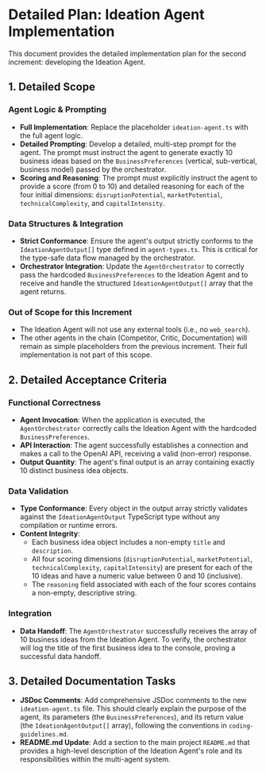 # Detailed Plan: Ideation Agent Implementation

This document provides the detailed implementation plan for the second increment: developing the Ideation Agent.

## 1. Detailed Scope

### Agent Logic & Prompting
- **Full Implementation**: Replace the placeholder `ideation-agent.ts` with the full agent logic.
- **Detailed Prompting**: Develop a detailed, multi-step prompt for the agent. The prompt must instruct the agent to generate exactly 10 business ideas based on the `BusinessPreferences` (vertical, sub-vertical, business model) passed by the orchestrator.
- **Scoring and Reasoning**: The prompt must explicitly instruct the agent to provide a score (from 0 to 10) and detailed reasoning for each of the four initial dimensions: `disruptionPotential`, `marketPotential`, `technicalComplexity`, and `capitalIntensity`.

### Data Structures & Integration
- **Strict Conformance**: Ensure the agent's output strictly conforms to the `IdeationAgentOutput[]` type defined in `agent-types.ts`. This is critical for the type-safe data flow managed by the orchestrator.
- **Orchestrator Integration**: Update the `AgentOrchestrator` to correctly pass the hardcoded `BusinessPreferences` to the Ideation Agent and to receive and handle the structured `IdeationAgentOutput[]` array that the agent returns.

### Out of Scope for this Increment
- The Ideation Agent will not use any external tools (i.e., no `web_search`).
- The other agents in the chain (Competitor, Critic, Documentation) will remain as simple placeholders from the previous increment. Their full implementation is not part of this scope.

## 2. Detailed Acceptance Criteria

### Functional Correctness
- **Agent Invocation**: When the application is executed, the `AgentOrchestrator` correctly calls the Ideation Agent with the hardcoded `BusinessPreferences`.
- **API Interaction**: The agent successfully establishes a connection and makes a call to the OpenAI API, receiving a valid (non-error) response.
- **Output Quantity**: The agent's final output is an array containing exactly 10 distinct business idea objects.

### Data Validation
- **Type Conformance**: Every object in the output array strictly validates against the `IdeationAgentOutput` TypeScript type without any compilation or runtime errors.
- **Content Integrity**:
    - Each business idea object includes a non-empty `title` and `description`.
    - All four scoring dimensions (`disruptionPotential`, `marketPotential`, `technicalComplexity`, `capitalIntensity`) are present for each of the 10 ideas and have a numeric value between 0 and 10 (inclusive).
    - The `reasoning` field associated with each of the four scores contains a non-empty, descriptive string.

### Integration
- **Data Handoff**: The `AgentOrchestrator` successfully receives the array of 10 business ideas from the Ideation Agent. To verify, the orchestrator will log the title of the first business idea to the console, proving a successful data handoff.

## 3. Detailed Documentation Tasks

- **JSDoc Comments**: Add comprehensive JSDoc comments to the new `ideation-agent.ts` file. This should clearly explain the purpose of the agent, its parameters (the `BusinessPreferences`), and its return value (the `IdeationAgentOutput[]` array), following the conventions in `coding-guidelines.md`.
- **README.md Update**: Add a section to the main project `README.md` that provides a high-level description of the Ideation Agent's role and its responsibilities within the multi-agent system.
